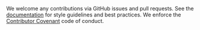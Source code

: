 
We welcome any contributions via GitHub issues and pull requests. See the  [documentation](https://atropos.readthedocs.org/) for style guidelines and best practices. We enforce the [Contributor Covenant](http://contributor-covenant.org/) code of conduct.
